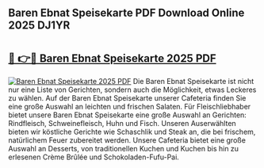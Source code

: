 ## Baren Ebnat Speisekarte PDF Download Online 2025 DJ1YR

# <h2><a href="http://gcea7rn.nevu.top/?p=Baren+Ebnat+Speisekarte">🔗 👉🔴 Baren Ebnat Speisekarte 2025 PDF</a></h2>

[![Baren Ebnat Speisekarte 2025 PDF](https://i.imgur.com/dBaPXMq.png)](http://gcea7rn.nevu.top/?p=Baren+Ebnat+Speisekarte)
Die Baren Ebnat Speisekarte ist nicht nur eine Liste von Gerichten, sondern auch die Möglichkeit, etwas Leckeres zu wählen. Auf der Baren Ebnat Speisekarte unserer Cafeteria finden Sie eine große Auswahl an leichten und frischen Salaten. Für Fleischliebhaber bietet unsere Baren Ebnat Speisekarte eine große Auswahl an Gerichten: Rindfleisch, Schweinefleisch, Huhn und Fisch. Unseren Auserwählten bieten wir köstliche Gerichte wie Schaschlik und Steak an, die bei frischem, natürlichem Feuer zubereitet werden. Unsere Cafeteria bietet eine große Auswahl an Desserts, von traditionellen Kuchen und Kuchen bis hin zu erlesenen Crème Brûlée und Schokoladen-Fufu-Pai.
